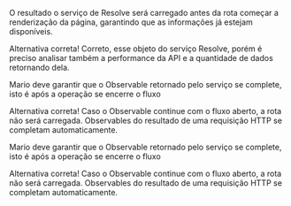 O resultado o serviço de Resolve será carregado antes da rota começar a renderização da página, garantindo que as informações já estejam disponíveis.


Alternativa correta! Correto, esse objeto do serviço Resolve, porém é preciso analisar também a performance da API e a quantidade de dados retornando dela.

Mario deve garantir que o Observable retornado pelo serviço se complete, isto é após a operação se encerre o fluxo


Alternativa correta! Caso o Observable continue com o fluxo aberto, a rota não será carregada. Observables do resultado de uma requisição HTTP se completam automaticamente.


Mario deve garantir que o Observable retornado pelo serviço se complete, isto é após a operação se encerre o fluxo


Alternativa correta! Caso o Observable continue com o fluxo aberto, a rota não será carregada. Observables do resultado de uma requisição HTTP se completam automaticamente.